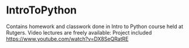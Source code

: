 # IntroToPython

Contains homework and classwork done in Intro to Python course held at Rutgers.
Video lectures are freely available:
Project included
https://www.youtube.com/watch?v=DX8SeQRatRE
 
